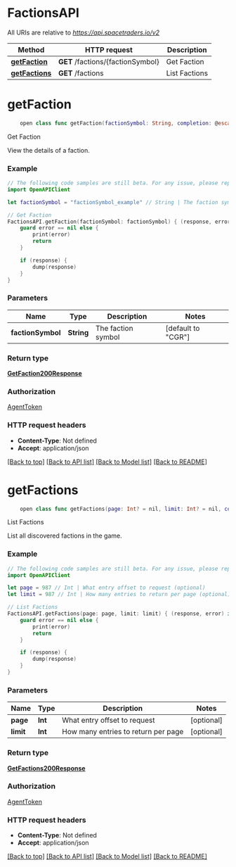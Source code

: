 # FactionsAPI

All URIs are relative to *https://api.spacetraders.io/v2*

Method | HTTP request | Description
------------- | ------------- | -------------
[**getFaction**](FactionsAPI.md#getfaction) | **GET** /factions/{factionSymbol} | Get Faction
[**getFactions**](FactionsAPI.md#getfactions) | **GET** /factions | List Factions


# **getFaction**
```swift
    open class func getFaction(factionSymbol: String, completion: @escaping (_ data: GetFaction200Response?, _ error: Error?) -> Void)
```

Get Faction

View the details of a faction.

### Example
```swift
// The following code samples are still beta. For any issue, please report via http://github.com/OpenAPITools/openapi-generator/issues/new
import OpenAPIClient

let factionSymbol = "factionSymbol_example" // String | The faction symbol (default to "CGR")

// Get Faction
FactionsAPI.getFaction(factionSymbol: factionSymbol) { (response, error) in
    guard error == nil else {
        print(error)
        return
    }

    if (response) {
        dump(response)
    }
}
```

### Parameters

Name | Type | Description  | Notes
------------- | ------------- | ------------- | -------------
 **factionSymbol** | **String** | The faction symbol | [default to &quot;CGR&quot;]

### Return type

[**GetFaction200Response**](GetFaction200Response.md)

### Authorization

[AgentToken](../README.md#AgentToken)

### HTTP request headers

 - **Content-Type**: Not defined
 - **Accept**: application/json

[[Back to top]](#) [[Back to API list]](../README.md#documentation-for-api-endpoints) [[Back to Model list]](../README.md#documentation-for-models) [[Back to README]](../README.md)

# **getFactions**
```swift
    open class func getFactions(page: Int? = nil, limit: Int? = nil, completion: @escaping (_ data: GetFactions200Response?, _ error: Error?) -> Void)
```

List Factions

List all discovered factions in the game.

### Example
```swift
// The following code samples are still beta. For any issue, please report via http://github.com/OpenAPITools/openapi-generator/issues/new
import OpenAPIClient

let page = 987 // Int | What entry offset to request (optional)
let limit = 987 // Int | How many entries to return per page (optional)

// List Factions
FactionsAPI.getFactions(page: page, limit: limit) { (response, error) in
    guard error == nil else {
        print(error)
        return
    }

    if (response) {
        dump(response)
    }
}
```

### Parameters

Name | Type | Description  | Notes
------------- | ------------- | ------------- | -------------
 **page** | **Int** | What entry offset to request | [optional] 
 **limit** | **Int** | How many entries to return per page | [optional] 

### Return type

[**GetFactions200Response**](GetFactions200Response.md)

### Authorization

[AgentToken](../README.md#AgentToken)

### HTTP request headers

 - **Content-Type**: Not defined
 - **Accept**: application/json

[[Back to top]](#) [[Back to API list]](../README.md#documentation-for-api-endpoints) [[Back to Model list]](../README.md#documentation-for-models) [[Back to README]](../README.md)

